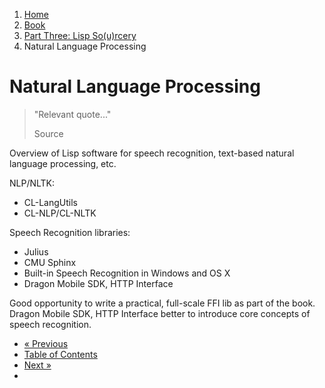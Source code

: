 <ol class="breadcrumb">
  <li><a href="/">Home</a></li>
  <li><a href="/book/">Book</a></li>
  <li><a href="/book/3-0-0-overview/">Part Three: Lisp So(u)rcery</a></li>
  <li class="active">Natural Language Processing</li>
</ol>

# Natural Language Processing

> "Relevant quote..."
> <footer>Source</footer>

Overview of Lisp software for speech recognition, text-based natural language processing, etc.

NLP/NLTK:

* CL-LangUtils
* CL-NLP/CL-NLTK

Speech Recognition libraries:

* Julius
* CMU Sphinx
* Built-in Speech Recognition in Windows and OS X
* Dragon Mobile SDK, HTTP Interface

Good opportunity to write a practical, full-scale FFI lib as part of the book.  Dragon Mobile SDK, HTTP Interface better to introduce core concepts of speech recognition.


<ul class="pager">
  <li class="previous"><a href="/book/3-14-0-quantum-computing/">&laquo; Previous</a></li>
  <li><a href="/book/">Table of Contents</a></li>
  <li class="next"><a href="/book/3-16-0-ai/">Next &raquo;</a><li>
</ul>
